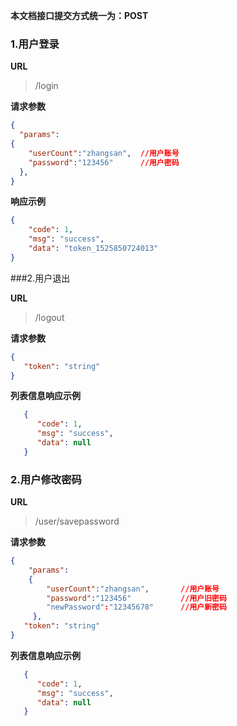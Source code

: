 
**本文档接口提交方式统一为：POST**

### 1.用户登录


**URL**
>/login

**请求参数**
```json
{
  "params": 
{
	"userCount":"zhangsan",  //用户账号
    "password":"123456"      //用户密码
  },
}
```

**响应示例**
``` json
{
    "code": 1,
    "msg": "success",
    "data": "token_1525850724013"  
}
```

###2.用户退出

**URL**
>/logout

**请求参数**
``` json
{
   "token": "string"
}
```  

**列表信息响应示例**
``` json
   {
      "code": 1,
      "msg": "success",
      "data": null
   }
```  


### 2.用户修改密码

**URL**
>/user/savepassword

**请求参数**
``` json
{
	"params": 
    {
		"userCount":"zhangsan",       //用户账号
	    "password":"123456"           //用户旧密码
        "newPassword":"12345678"      //用户新密码
	 },
   "token": "string"
}
```  

**列表信息响应示例**
``` json
   {
      "code": 1,
      "msg": "success",
      "data": null
   }
```  


